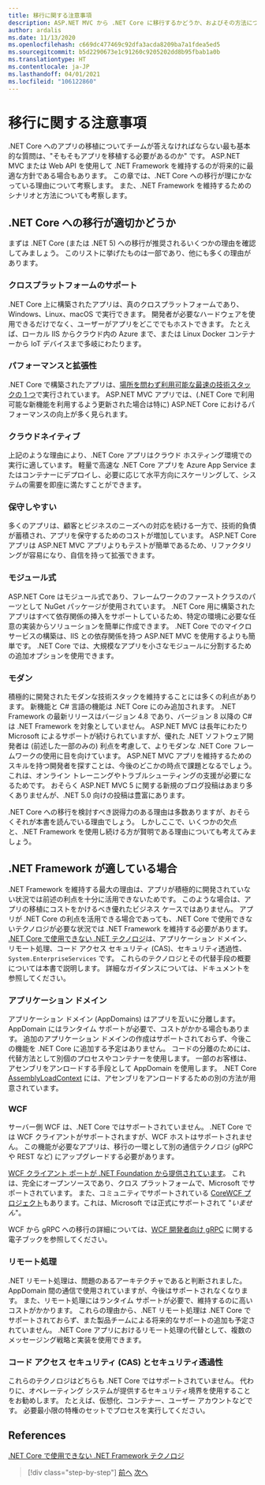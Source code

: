 ```yaml
---
title: 移行に関する注意事項
description: ASP.NET MVC から .NET Core に移行するかどうか、およびその方法について適切に判断するために、チームが知っておくべきことは何でしょうか。
author: ardalis
ms.date: 11/13/2020
ms.openlocfilehash: c669dc477469c92dfa3acda8209ba7a1fdea5ed5
ms.sourcegitcommit: b5d2290673e1c91260c9205202dd8b95fbab1a0b
ms.translationtype: HT
ms.contentlocale: ja-JP
ms.lasthandoff: 04/01/2021
ms.locfileid: "106122860"
---
```

# <a name="migration-considerations"></a>移行に関する注意事項

.NET Core へのアプリの移植についてチームが答えなければならない最も基本的な質問は、"そもそもアプリを移植する必要があるのか" です。 ASP.NET MVC または Web API を使用して .NET Framework を維持するのが将来的に最適な方針である場合もあります。 この章では、.NET Core への移行が理にかなっている理由について考察します。 また、.NET Framework を維持するためのシナリオと方法についても考察します。

## <a name="is-migration-to-net-core-appropriate"></a>.NET Core への移行が適切かどうか

まずは .NET Core (または .NET 5) への移行が推奨されるいくつかの理由を確認してみましょう。 このリストに挙げたものは一部であり、他にも多くの理由があります。

### <a name="cross-platform-support"></a>クロスプラットフォームのサポート

.NET Core 上に構築されたアプリは、真のクロスプラットフォームであり、Windows、Linux、macOS で実行できます。 開発者が必要なハードウェアを使用できるだけでなく、ユーザーがアプリをどこででもホストできます。 たとえば、ローカル IIS からクラウド内の Azure まで、または Linux Docker コンテナーから IoT デバイスまで多岐にわたります。

### <a name="performance-and-scalability"></a>パフォーマンスと拡張性

.NET Core で構築されたアプリは、[場所を問わず利用可能な最速の技術スタックの 1 つ](https://www.techempower.com/benchmarks/#hw=ph&test=plaintext)で実行されています。 ASP.NET MVC アプリでは、(.NET Core で利用可能な新機能を利用するよう更新された場合は特に) ASP.NET Core におけるパフォーマンスの向上が多く見られます。

### <a name="cloud-native"></a>クラウドネイティブ

上記のような理由により、.NET Core アプリはクラウド ホスティング環境での実行に適しています。 軽量で高速な .NET Core アプリを Azure App Service またはコンテナーにデプロイし、必要に応じて水平方向にスケーリングして、システムの需要を即座に満たすことができます。

### <a name="maintainable"></a>保守しやすい

多くのアプリは、顧客とビジネスのニーズへの対応を続ける一方で、技術的負債が蓄積され、アプリを保守するためのコストが増加しています。 ASP.NET Core アプリは ASP.NET MVC アプリよりもテストが簡単であるため、リファクタリングが容易になり、自信を持って拡張できます。

### <a name="modular"></a>モジュール式

ASP.NET Core はモジュール式であり、フレームワークのファーストクラスのパーツとして NuGet パッケージが使用されています。 .NET Core 用に構築されたアプリはすべて依存関係の挿入をサポートしているため、特定の環境に必要な任意の実装からソリューションを簡単に作成できます。 .NET Core でのマイクロサービスの構築は、IIS との依存関係を持つ ASP.NET MVC を使用するよりも簡単です。 .NET Core では、大規模なアプリを小さなモジュールに分割するための追加オプションを使用できます。

### <a name="modern"></a>モダン

積極的に開発されたモダンな技術スタックを維持することには多くの利点があります。 新機能と C# 言語の機能は .NET Core にのみ追加されます。 .NET Framework の最新リリースはバージョン 4.8 であり、バージョン 8 以降の C# は .NET Framework を対象としていません。 ASP.NET MVC は長年にわたり Microsoft によるサポートが続けられていますが、優れた .NET ソフトウェア開発者は (前述した一部のみの) 利点を考慮して、よりモダンな .NET Core フレームワークの使用に目を向けています。 ASP.NET MVC アプリを維持するためのスキルを持つ開発者を探すことは、今後のどこかの時点で課題となるでしょう。これは、オンライン トレーニングやトラブルシューティングの支援が必要になるためです。 おそらく ASP.NET MVC 5 に関する新規のブログ投稿はあまり多くありませんが、.NET 5.0 向けの投稿は豊富にあります。

.NET Core への移行を検討すべき説得力のある理由は多数ありますが、おそらくそれが本書を読んでいる理由でしょう。 しかしここで、いくつかの欠点と、.NET Framework を使用し続ける方が賢明である理由についても考えてみましょう。

## <a name="when-is-net-framework-appropriate"></a>.NET Framework が適している場合

.NET Framework を維持する最大の理由は、アプリが積極的に開発されていない状況では前述の利点を十分に活用できないためです。 このような場合は、アプリの移植にコストをかけるべき優れたビジネス ケースではありません。 アプリが .NET Core の利点を活用できる場合であっても、.NET Core で使用できないテクノロジが必要な状況では .NET Framework を維持する必要があります。 [.NET Core で使用できない .NET テクノロジ](../../core/porting/net-framework-tech-unavailable.md)は、アプリケーション ドメイン、リモート処理、コード アクセス セキュリティ (CAS)、セキュリティ透過性、`System.EnterpriseServices` です。 これらのテクノロジとその代替手段の概要については本書で説明します。 詳細なガイダンスについては、ドキュメントを参照してください。

### <a name="application-domains"></a>アプリケーション ドメイン

アプリケーション ドメイン (AppDomains) はアプリを互いに分離します。 AppDomain にはランタイム サポートが必要で、コストがかかる場合もあります。 追加のアプリケーション ドメインの作成はサポートされておらず、今後この機能を .NET Core に追加する予定はありません。 コードの分離のためには、代替方法として別個のプロセスやコンテナーを使用します。 一部のお客様は、アセンブリをアンロードする手段として AppDomain を使用します。 .NET Core [AssemblyLoadContext](https://docs.microsoft.com/dotnet/standard/assembly/unloadability) には、アセンブリをアンロードするための別の方法が用意されています。

### <a name="wcf"></a>WCF

サーバー側 WCF は、.NET Core ではサポートされていません。 .NET Core では WCF クライアントがサポートされますが、WCF ホストはサポートされません。 この機能が必要なアプリは、移行の一環として別の通信テクノロジ (gRPC や REST など) にアップグレードする必要があります。

[WCF クライアント ポートが .NET Foundation から提供されています](../../core/dotnet-five.md#windows-communication-foundation)。 これは、完全にオープンソースであり、クロス プラットフォームで、Microsoft でサポートされています。 また、コミュニティでサポートされている [CoreWCF プロジェクト](https://github.com/CoreWCF/CoreWCF)もあります。これは、Microsoft では正式にサポートされて "*いません*"。

WCF から gRPC への移行の詳細については、[WCF 開発者向け gRPC](https://docs.microsoft.com/dotnet/architecture/grpc-for-wcf-developers/) に関する電子ブックを参照してください。

### <a name="remoting"></a>リモート処理

.NET リモート処理は、問題のあるアーキテクチャであると判断されました。 AppDomain 間の通信で使用されていますが、今後はサポートされなくなります。 また、リモート処理にはランタイム サポートが必要で、維持するのに高いコストがかかります。 これらの理由から、.NET リモート処理は .NET Core でサポートされておらず、また製品チームによる将来的なサポートの追加も予定されていません。 .NET Core アプリにおけるリモート処理の代替として、複数のメッセージング戦略と実装を使用できます。

### <a name="code-access-security-cas-and-security-transparency"></a>コード アクセス セキュリティ (CAS) とセキュリティ透過性

これらのテクノロジはどちらも .NET Core ではサポートされていません。 代わりに、オペレーティング システムが提供するセキュリティ境界を使用することをお勧めします。 たとえば、仮想化、コンテナー、ユーザー アカウントなどです。 必要最小限の特権のセットでプロセスを実行してください。

## <a name="references"></a>References

[.NET Core で使用できない .NET Framework テクノロジ](../../core/porting/net-framework-tech-unavailable.md)

>[!div class="step-by-step"]
>[前へ](introduction.md)
>[次へ](migrate-aspnet-core-2-1.md)
